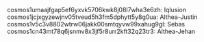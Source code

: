 cosmos1umaajfgap5ef6yxvk5706kwk8j08l7wha3e6zh: Iqlusion
cosmos1jcjxgyzewjnv05tveud5h3fm5dphytt5y8g0ua: Althea-Justin
cosmos1v5c3v8802wtrw06jakk00smtqyvw99xahug9gl: Sebas
cosmos1cn43mt78q6jsnmv8x3jf5r8urr2kft32q23tr3: Althea-Jehan
